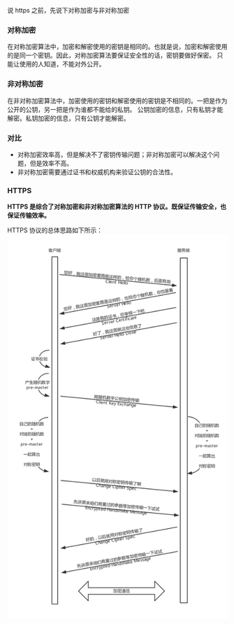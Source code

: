 说 https 之前，先说下对称加密与非对称加密  
### 对称加密  
在对称加密算法中，加密和解密使用的密钥是相同的。也就是说，加密和解密使用的是同一个密钥。因此，对称加密算法要保证安全性的话，密钥要做好保密。
只能让使用的人知道，不能对外公开。  
### 非对称加密  
在非对称加密算法中，加密使用的密钥和解密使用的密钥是不相同的。一把是作为公开的公钥，另一把是作为谁都不能给的私钥。
公钥加密的信息，只有私钥才能解密。私钥加密的信息，只有公钥才能解密。  
### 对比  
* 对称加密效率高，但是解决不了密钥传输问题；非对称加密可以解决这个问题，但是效率不高。  
* 非对称加密需要通过证书和权威机构来验证公钥的合法性。   

### HTTPS  
**HTTPS 是综合了对称加密和非对称加密算法的 HTTP 协议。既保证传输安全，也保证传输效率。**

HTTPS 协议的总体思路如下所示：  
![image](https://github.com/islongfei/Blog/blob/master/images/https%E8%BF%87%E7%A8%8B.jpg)
